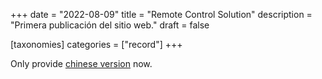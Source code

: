 +++
date = "2022-08-09"
title = "Remote Control Solution"
description = "Primera publicación del sitio web."
draft = false

[taxonomies]
    categories = ["record"]
+++

Only provide [chinese version](https://jackyliu16.github.io/zh/blog/2022/my-remote-control-solution/) now.
